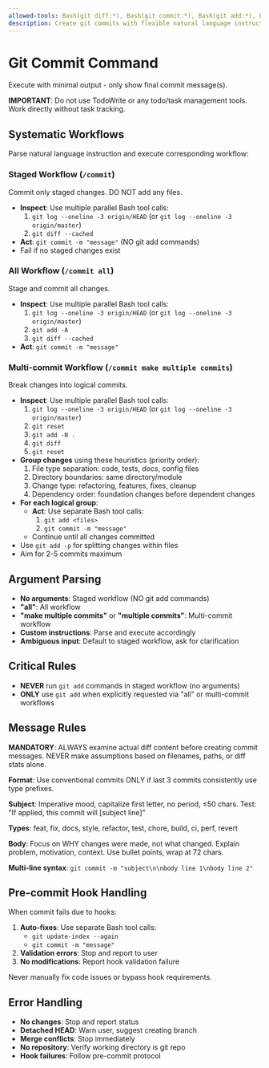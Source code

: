 ```yaml
---
allowed-tools: Bash(git diff:*), Bash(git commit:*), Bash(git add:*), Bash(git log:*), Bash(git update-index:*), Bash(git reset:*)
description: Create git commits with flexible natural language instructions
---
```


# Git Commit Command

Execute with minimal output - only show final commit message(s).

**IMPORTANT**: Do not use TodoWrite or any todo/task management tools. Work directly without task
tracking.

## Systematic Workflows

Parse natural language instruction and execute corresponding workflow:

### Staged Workflow (`/commit`)

Commit only staged changes. DO NOT add any files.

- **Inspect**: Use multiple parallel Bash tool calls:
  1. `git log --oneline -3 origin/HEAD` (or `git log --oneline -3 origin/master`)
  2. `git diff --cached`
- **Act**: `git commit -m "message"` (NO git add commands)
- Fail if no staged changes exist

### All Workflow (`/commit all`)

Stage and commit all changes.

- **Inspect**: Use multiple parallel Bash tool calls:
  1. `git log --oneline -3 origin/HEAD` (or `git log --oneline -3 origin/master`)
  2. `git add -A`
  3. `git diff --cached`
- **Act**: `git commit -m "message"`

### Multi-commit Workflow (`/commit make multiple commits`)

Break changes into logical commits.

- **Inspect**: Use multiple parallel Bash tool calls:
  1. `git log --oneline -3 origin/HEAD` (or `git log --oneline -3 origin/master`)
  2. `git reset`
  3. `git add -N .`
  4. `git diff`
  5. `git reset`
- **Group changes** using these heuristics (priority order):
  1. File type separation: code, tests, docs, config files
  2. Directory boundaries: same directory/module
  3. Change type: refactoring, features, fixes, cleanup
  4. Dependency order: foundation changes before dependent changes
- **For each logical group**:
  - **Act**: Use separate Bash tool calls:
    1. `git add <files>`
    2. `git commit -m "message"`
  - Continue until all changes committed
- Use `git add -p` for splitting changes within files
- Aim for 2-5 commits maximum

## Argument Parsing

- **No arguments**: Staged workflow (NO git add commands)
- **"all"**: All workflow
- **"make multiple commits"** or **"multiple commits"**: Multi-commit workflow
- **Custom instructions**: Parse and execute accordingly
- **Ambiguous input**: Default to staged workflow, ask for clarification

## Critical Rules

- **NEVER** run `git add` commands in staged workflow (no arguments)
- **ONLY** use `git add` when explicitly requested via "all" or multi-commit workflows

## Message Rules

**MANDATORY**: ALWAYS examine actual diff content before creating commit messages. NEVER make
assumptions based on filenames, paths, or diff stats alone.

**Format**: Use conventional commits ONLY if last 3 commits consistently use type prefixes.

**Subject**: Imperative mood, capitalize first letter, no period, ≤50 chars. Test: "If applied, this
commit will [subject line]"

**Types**: feat, fix, docs, style, refactor, test, chore, build, ci, perf, revert

**Body**: Focus on WHY changes were made, not what changed. Explain problem, motivation, context.
Use bullet points, wrap at 72 chars.

**Multi-line syntax**: `git commit -m "subject\n\nbody line 1\nbody line 2"`

## Pre-commit Hook Handling

When commit fails due to hooks:

1. **Auto-fixes**: Use separate Bash tool calls:
   - `git update-index --again`
   - `git commit -m "message"`
2. **Validation errors**: Stop and report to user
3. **No modifications**: Report hook validation failure

Never manually fix code issues or bypass hook requirements.

## Error Handling

- **No changes**: Stop and report status
- **Detached HEAD**: Warn user, suggest creating branch
- **Merge conflicts**: Stop immediately
- **No repository**: Verify working directory is git repo
- **Hook failures**: Follow pre-commit protocol
